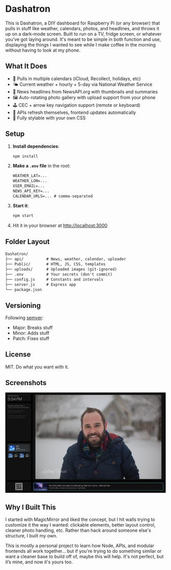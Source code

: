 # Dashatron

This is Dashatron, a DIY dashboard for Raspberry Pi (or any browser) that pulls in stuff like weather, calendars, photos, and headlines, and throws it up on a dark-mode screen. Built to run on a TV, fridge screen, or whatever you’ve got laying around. It's meant to be simple in both function and use, displaying the  things I wanted to see while I make coffee in the morning without having to look at my phone. 

## What It Does

- 📅 Pulls in multiple calendars (iCloud, Recollect, holidays, etc)
- 🌤️ Current weather + hourly + 5-day via National Weather Service
- 📰 News headlines from NewsAPI.org with thumbnails and summaries
- 🖼️ Auto-rotating photo gallery with upload support from your phone
- 🕹️ CEC + arrow key navigation support (remote or keyboard)
- 🔁 APIs refresh themselves, frontend updates automatically
- 🎨 Fully stylable with your own CSS

## Setup

1. **Install dependencies**:
   ```bash
   npm install
   ```

2. **Make a `.env` file** in the root:
   ```env
   WEATHER_LAT=...
   WEATHER_LON=...
   USER_EMAIL=...
   NEWS_API_KEY=...
   CALENDAR_URLS=... # comma-separated
   ```

3. **Start it**:
   ```bash
   npm start
   ```

4. Hit it in your browser at [http://localhost:3000](http://localhost:3000)

## Folder Layout

```
Dashatron/
├── api/          # News, weather, calendar, uploader
├── Public/       # HTML, JS, CSS, templates
├── uploads/      # Uploaded images (git-ignored)
├── .env          # Your secrets (don't commit)
├── config.js     # Constants and intervals
├── server.js     # Express app
└── package.json
```

## Versioning

Following [semver](https://semver.org/):
- Major: Breaks stuff
- Minor: Adds stuff
- Patch: Fixes stuff

## License

MIT. Do what you want with it.

## Screenshots

![Dashboard Overview v1.3.0](docs/screenshots/screenshot-v1.3.png)

## Why I Built This

I started with MagicMirror and liked the concept, but I hit walls trying to customize it the way I wanted: clickable elements, better layout control, cleaner photo handling, etc. Rather than hack around someone else's structure, I built my own.

This is mostly a personal project to learn how Node, APIs, and modular frontends all work together... but if you're trying to do something similar or want a cleaner base to build off of, maybe this will help. It's not perfect, but it’s mine, and now it's yours too.